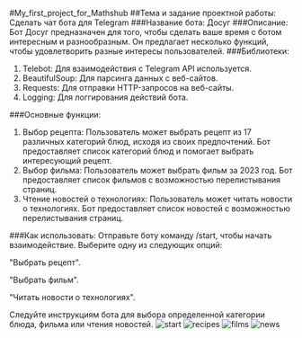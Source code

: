 #My_first_project_for_Mathshub
##Тема и задание проектной работы: Сделать чат бота для Telegram
###Название бота: Досуг
###Описание:
Бот Досуг предназначен для того, чтобы сделать ваше время с ботом интересным и разнообразным. Он предлагает несколько функций, чтобы удовлетворить разные интересы пользователей.
###Библиотеки:
1. Telebot: Для взаимодействия с Telegram API используется.
2. BeautifulSoup: Для парсинга данных с веб-сайтов.
3. Requests: Для отправки HTTP-запросов на веб-сайты.
4. Logging: Для логгирования действий бота.

###Основные функции:
1. Выбор рецепта:
Пользователь может выбрать рецепт из 17 различных категорий блюд, исходя из своих предпочтений. Бот предоставляет список категорий блюд и помогает выбрать интересующий рецепт.
2. Выбор фильма:
Пользователь может выбрать фильм за 2023 год. Бот предоставляет список фильмов с возможностью перелистывания страниц.
3. Чтение новостей о технологиях:
Пользователь может читать новости о технологиях. Бот предоставляет список новостей с возможностью перелистывания страниц.

###Как использовать:
Отправьте боту команду /start, чтобы начать взаимодействие.
Выберите одну из следующих опций:

"Выбрать рецепт".

"Выбрать фильм".

"Читать новости о технологиях".

Следуйте инструкциям бота для выбора определенной категории блюда, фильма или чтения новостей.
![start](https://github.com/ludanimo/Mathshub/assets/121025508/a230c620-eab1-4ecf-8844-d87ec8e0ca2f) 
![recipes](https://github.com/ludanimo/Mathshub/assets/121025508/a064b491-2bd8-41e8-93d6-1916d4e330e6)
![films](https://github.com/ludanimo/Mathshub/assets/121025508/6eebcde9-e123-4144-8b35-9f762af707e7)
![news](https://github.com/ludanimo/Mathshub/assets/121025508/c8ecccbb-6c23-4255-80ec-fea59eadb840)

